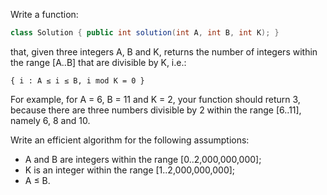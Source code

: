 Write a function:
```java
class Solution { public int solution(int A, int B, int K); }
```
that, given three integers A, B and K, returns the number of integers within the range [A..B] that are divisible by K, i.e.:
```
{ i : A ≤ i ≤ B, i mod K = 0 }
```
For example, for A = 6, B = 11 and K = 2, your function should return 3, because there are three numbers divisible by 2 within the range [6..11], namely 6, 8 and 10.

Write an efficient algorithm for the following assumptions:

- A and B are integers within the range [0..2,000,000,000];
- K is an integer within the range [1..2,000,000,000];
- A ≤ B.